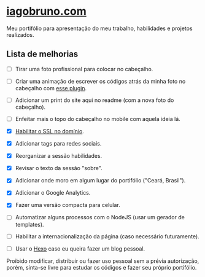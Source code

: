 ﻿# [iagobruno.com](https://www.iagobruno.com/)
Meu portifólio para apresentação do meu trabalho, habilidades e projetos realizados.

## Lista de melhorias
- [ ] Tirar uma foto profissional para colocar no cabeçalho.
- [ ] Criar uma animação de escrever os códigos atrás da minha foto no cabeçalho com [esse plugin](https://github.com/mattboldt/typed.js/).
- [ ] Adicionar um print do site aqui no readme (com a nova foto do cabeçalho).
- [ ] Enfeitar mais o topo do cabeçalho no mobile com aquela ideia lá.
- [x] [Habilitar o SSL no domínio](https://help.umbler.com/hc/pt-br/articles/201677189-Utilizando-SSL-na-Umbler#cf).
- [x] Adicionar tags para redes sociais.
- [x] Reorganizar a sessão habilidades.
- [x] Revisar o texto da sessão "sobre".
- [x] Adicionar onde moro em algum lugar do portifólio ("Ceará, Brasil").
- [x] Adicionar o Google Analytics.
- [x] Fazer uma versão compacta para celular.
- [ ] Automatizar alguns processos com o NodeJS (usar um gerador de templates).
- [ ] Habilitar a internacionalização da página (caso necessário futuramente).
- [ ] Usar o [Hexo](https://hexo.io/) caso eu queira fazer um blog pessoal.


Proibido modificar, distribuir ou fazer uso pessoal sem a prévia autorização, porém, sinta-se livre para estudar os códigos e fazer seu próprio portifólio.